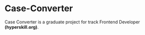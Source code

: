 # Case-Converter
Case Converter is a graduate project for track Frontend Developer **(hyperskill.org)**.
